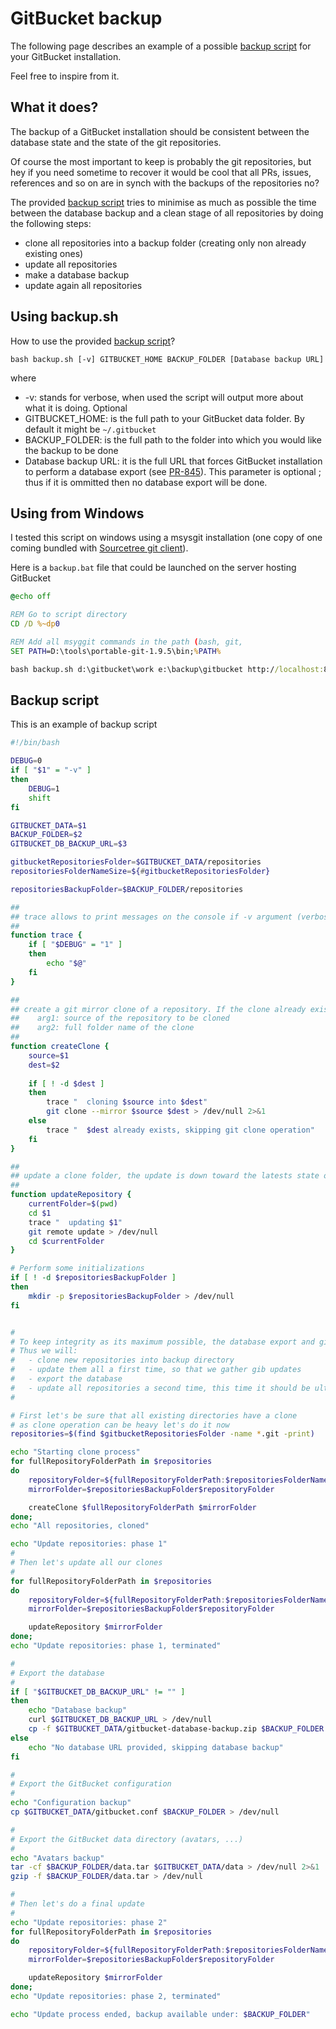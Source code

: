 # GitBucket backup

The following page describes an example of a possible [backup script](https://github.com/takezoe/gitbucket/wiki/Backup#backup-script) for your GitBucket installation.

Feel free to inspire from it.

## What it does?

The backup of a GitBucket installation should be consistent between the database state and the state of the git repositories.

Of course the most important to keep is probably the git repositories, but hey if you need sometime to recover it would be cool that all PRs, issues, references and so on are in synch with the backups of the repositories no?

The provided [backup script](https://github.com/takezoe/gitbucket/wiki/Backup#backup-script) tries to minimise as much as possible the time between the database backup and a clean stage of all repositories by doing the following steps:

- clone all repositories into a backup folder (creating only non already existing ones)
- update all repositories
- make a database backup
- update again all repositories

## Using backup.sh

How to use the provided [backup script](https://github.com/takezoe/gitbucket/wiki/Backup#backup-script)?

`bash backup.sh [-v] GITBUCKET_HOME BACKUP_FOLDER [Database backup URL]`

where

- -v: stands for verbose, when used the script will output more about what it is doing. Optional
- GITBUCKET_HOME: is the full path to your GitBucket data folder. By default it might be `~/.gitbucket`
- BACKUP_FOLDER: is the full path to the folder into which you would like the backup to be done
- Database backup URL: it is the full URL that forces GitBucket installation to perform a database export (see [PR-845](https://github.com/takezoe/gitbucket/pull/845)). This parameter is optional ; thus if it is ommitted then no database export will be done.

## Using from Windows

I tested this script on windows using a msysgit installation (one copy of one coming bundled with [Sourcetree git client](https://www.sourcetreeapp.com/)).

Here is a `backup.bat` file that could be launched on the server hosting GitBucket

```bat
@echo off

REM Go to script directory
CD /D %~dp0

REM Add all msyggit commands in the path (bash, git,
SET PATH=D:\tools\portable-git-1.9.5\bin;%PATH%

bash backup.sh d:\gitbucket\work e:\backup\gitbucket http://localhost:8080/database/backup
```

## Backup script

This is an example of backup script

```bash
#!/bin/bash

DEBUG=0
if [ "$1" = "-v" ]
then
    DEBUG=1
    shift
fi

GITBUCKET_DATA=$1
BACKUP_FOLDER=$2
GITBUCKET_DB_BACKUP_URL=$3

gitbucketRepositoriesFolder=$GITBUCKET_DATA/repositories
repositoriesFolderNameSize=${#gitbucketRepositoriesFolder}

repositoriesBackupFolder=$BACKUP_FOLDER/repositories

##
## trace allows to print messages on the console if -v argument (verbose) has been given to the program
## 
function trace {
    if [ "$DEBUG" = "1" ]
    then
        echo "$@"
    fi
}

##
## create a git mirror clone of a repository. If the clone already exists, the operation is skipped
##    arg1: source of the repository to be cloned
##    arg2: full folder name of the clone
## 
function createClone {
    source=$1
    dest=$2
    
    if [ ! -d $dest ]
    then
        trace "  cloning $source into $dest"
        git clone --mirror $source $dest > /dev/null 2>&1
    else
        trace "  $dest already exists, skipping git clone operation"
    fi
}

##
## update a clone folder, the update is down toward the latests state of it's default remote
##
function updateRepository {
    currentFolder=$(pwd)
    cd $1
    trace "  updating $1"
    git remote update > /dev/null
    cd $currentFolder
}

# Perform some initializations
if [ ! -d $repositoriesBackupFolder ] 
then
    mkdir -p $repositoriesBackupFolder > /dev/null
fi


#
# To keep integrity as its maximum possible, the database export and git backups must be done in the shortest possible timeslot.
# Thus we will:
#   - clone new repositories into backup directory
#   - update them all a first time, so that we gather gib updates
#   - export the database
#   - update all repositories a second time, this time it should be ultra-fast
#

# First let's be sure that all existing directories have a clone
# as clone operation can be heavy let's do it now
repositories=$(find $gitbucketRepositoriesFolder -name *.git -print)

echo "Starting clone process"
for fullRepositoryFolderPath in $repositories
do
    repositoryFolder=${fullRepositoryFolderPath:$repositoriesFolderNameSize}
    mirrorFolder=$repositoriesBackupFolder$repositoryFolder

    createClone $fullRepositoryFolderPath $mirrorFolder
done;
echo "All repositories, cloned"

echo "Update repositories: phase 1"
#
# Then let's update all our clones
# 
for fullRepositoryFolderPath in $repositories
do
    repositoryFolder=${fullRepositoryFolderPath:$repositoriesFolderNameSize}
    mirrorFolder=$repositoriesBackupFolder$repositoryFolder

    updateRepository $mirrorFolder
done;
echo "Update repositories: phase 1, terminated"

#
# Export the database
# 
if [ "$GITBUCKET_DB_BACKUP_URL" != "" ]
then
    echo "Database backup"
    curl $GITBUCKET_DB_BACKUP_URL > /dev/null
    cp -f $GITBUCKET_DATA/gitbucket-database-backup.zip $BACKUP_FOLDER > /dev/null
else
    echo "No database URL provided, skipping database backup"
fi

#
# Export the GitBucket configuration
# 
echo "Configuration backup"
cp $GITBUCKET_DATA/gitbucket.conf $BACKUP_FOLDER > /dev/null

#
# Export the GitBucket data directory (avatars, ...)
# 
echo "Avatars backup"
tar -cf $BACKUP_FOLDER/data.tar $GITBUCKET_DATA/data > /dev/null 2>&1
gzip -f $BACKUP_FOLDER/data.tar > /dev/null

#
# Then let's do a final update
# 
echo "Update repositories: phase 2"
for fullRepositoryFolderPath in $repositories
do
    repositoryFolder=${fullRepositoryFolderPath:$repositoriesFolderNameSize}
    mirrorFolder=$repositoriesBackupFolder$repositoryFolder

    updateRepository $mirrorFolder
done;
echo "Update repositories: phase 2, terminated"

echo "Update process ended, backup available under: $BACKUP_FOLDER"
```
